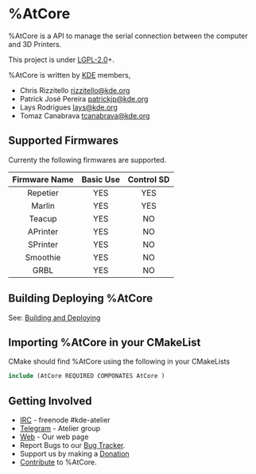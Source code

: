 # %AtCore

%AtCore is a API to manage the serial connection between the computer and 3D Printers.

This project is under [LGPL-2.0]+.

%AtCore is written by [KDE] members,

 - Chris Rizzitello <rizzitello@kde.org>
 - Patrick José Pereira <patrickjp@kde.org>
 - Lays Rodrigues <lays@kde.org><br/>
 - Tomaz Canabrava <tcanabrava@kde.org>

## Supported Firmwares
Currenty the following firmwares are supported.

 Firmware Name |Basic Use| Control SD
 :------------:|:-------:|:----------:
 Repetier      | YES     | YES
 Marlin        | YES     | YES
 Teacup        | YES     | NO
 APrinter      | YES     | NO
 SPrinter      | YES     | NO
 Smoothie      | YES     | NO
 GRBL          | YES     | NO

## Building  Deploying  %AtCore
 See: [Building and Deploying]

## Importing %AtCore in your CMakeList
CMake should find %AtCore using the following in your CMakeLists
```CMake
include (AtCore REQUIRED COMPONATES AtCore )
```

## Getting Involved
 - [IRC] - freenode \#kde-atelier
 - [Telegram] - Atelier group
 - [Web] - Our web page
 - Report Bugs to our [Bug Tracker].
 - Support us by making a [Donation]
 - [Contribute] to %AtCore.

[IRC]: https://webchat.freenode.net/
[Telegram]: telegram.me/KDEAtelier
[Bug Tracker]: https://bugs.kde.org/enter_bug.cgi?product=Atelier&component=AtCore
[KDE]:https://www.kde.org
[Web]: https://atelier.kde.org
[LGPL-2.0]:https://www.gnu.org/licenses/old-licenses/lgpl-2.0.html
[Building and Deploying]:build.md
[Contribute]:contrib.md
[Donation]:https://kde.org/donate/?app=atcore
